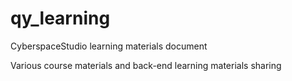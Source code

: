 # qy_learning
CyberspaceStudio learning materials document

Various course materials and back-end learning materials sharing
